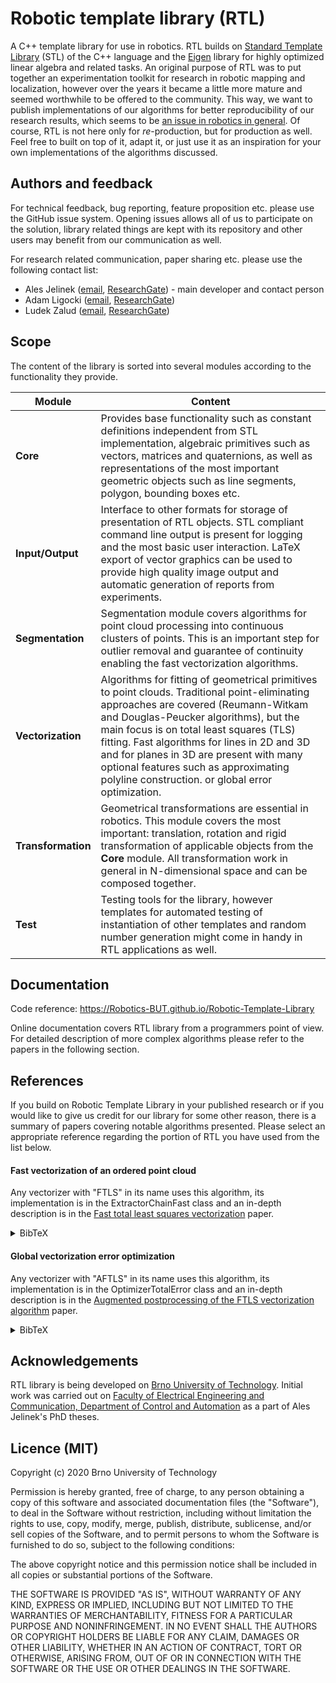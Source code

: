 # Robotic template library (RTL)

A C++ template library for use in robotics. RTL builds on [Standard Template Library](https://en.cppreference.com/w/)  (STL) of the C++ language and the [Eigen](http://eigen.tuxfamily.org/index.php?title=Main_Page)  library for highly optimized linear algebra and related tasks. An original purpose of RTL was to put together an experimentation toolkit for research in robotic mapping and localization, however over the years it became a little more mature and seemed worthwhile to be offered to the community. This way, we want to publish implementations of our algorithms for better reproducibility of our research results, which seems to be [an issue in robotics in general](https://www.nature.com/articles/s42256-019-0066-8). Of course, RTL is not here only for *re*-production, but for production as well. Feel free to built on top of it, adapt it, or just use it as an inspiration for your own implementations of the algorithms discussed. 

## Authors and feedback

For technical feedback, bug reporting, feature proposition etc. please use the GitHub issue system. Opening issues allows all of us to participate on the solution, library related things are kept with its repository and other users may benefit from our communication as well.

For research related communication, paper sharing etc. please use the following contact list:  

- Ales Jelinek ([email](Ales.Jelinek@ceitec.vutbr.cz), [ResearchGate](https://www.researchgate.net/profile/Ales_Jelinek)) - main developer and contact person
- Adam Ligocki ([email](Adam.Ligocki@ceitec.vutbr.cz), [ResearchGate](https://www.researchgate.net/profile/Adam_Ligocki))
- Ludek Zalud ([email](Ludek.Zalud@ceitec.vutbr.cz), [ResearchGate](https://www.researchgate.net/profile/Ludek_Zalud))

## Scope
The content of the library is sorted into several modules according to the functionality they provide.

| **Module** | **Content** |
| ---------------|----------------|
| **Core** | Provides base functionality such as constant definitions independent from STL implementation, algebraic primitives such as vectors, matrices and quaternions, as well as representations of the most important geometric objects such as line segments, polygon, bounding boxes etc. |
| **Input/Output** | Interface to other formats for storage of presentation of RTL objects. STL compliant command line output is present for logging and the most basic user interaction. LaTeX export of vector graphics can be used to provide high quality image output and automatic generation of reports from experiments. |
| **Segmentation** | Segmentation module covers algorithms for point cloud processing into continuous clusters of points. This is an important step for outlier removal and guarantee of continuity enabling the fast vectorization algorithms. |
| **Vectorization** | Algorithms for fitting of geometrical primitives to point clouds. Traditional point-eliminating approaches are covered (Reumann-Witkam and Douglas-Peucker algorithms), but the main focus is on total least squares (TLS) fitting. Fast algorithms for lines in 2D and 3D and for planes in 3D are present with many optional features such as approximating polyline construction. or global error optimization. |
| **Transformation** | Geometrical transformations are essential in robotics. This module covers the most important: translation, rotation and rigid transformation of applicable objects from the **Core** module. All transformation work in general in N-dimensional space and can be composed together. |
| **Test** | Testing tools for the library, however templates for automated testing of instantiation of other templates and random number generation might come in handy in RTL applications as well. | 

## Documentation

Code reference: https://Robotics-BUT.github.io/Robotic-Template-Library

Online documentation covers RTL library from a programmers point of view. For detailed description of more complex algorithms please refer to the papers in the following section.

## References

If you build on Robotic Template Library in your published research or if you would like to give us credit for our library for some other reason, there is a summary of papers covering notable algorithms presented. Please select an appropriate reference regarding the portion of RTL you have used from the list below.

#### Fast vectorization of an ordered point cloud
Any vectorizer with "FTLS" in its name uses this algorithm, its implementation is in the ExtractorChainFast class and an in-depth description is in the [Fast total least squares vectorization](https://link.springer.com/article/10.1007%2Fs11554-016-0562-6) paper.

<details>
<summary>BibTeX</summary>
  
```
@article{10.1007/s11554-016-0562-6,
author = {Jelinek, Ales and Zalud, Ludek and Jilek, Tomas},
title = {Fast Total Least Squares Vectorization},
year = {2019},
issue_date = {April 2019},
publisher = {Springer-Verlag},
address = {Berlin, Heidelberg},
volume = {16},
number = {2},
issn = {1861-8200},
url = {https://doi.org/10.1007/s11554-016-0562-6},
doi = {10.1007/s11554-016-0562-6},
journal = {J. Real-Time Image Process.},
month = apr,
pages = {459–475},
numpages = {17},
keywords = {Vectorization, Least squares, Point cloud, Linear regression, Robotics}
}
```
</details>

#### Global vectorization error optimization
Any vectorizer with "AFTLS" in its name uses this algorithm, its implementation is in the OptimizerTotalError class and an in-depth description is in the [Augmented postprocessing of the FTLS vectorization algorithm](http://www.scitepress.org/DigitalLibrary/Link.aspx?doi=10.5220/0005962902160223) paper.

<details>
<summary>BibTeX</summary>
  
```
@inproceedings{10.5220/0005962902160223,
author = {Jelinek, Ales and Zalud, Ludek},
title = {Augmented Postprocessing of the FTLS Vectorization Algorithm},
year = {2016},
isbn = {9789897581984},
publisher = {SCITEPRESS - Science and Technology Publications, Lda},
address = {Setubal, PRT},
url = {https://doi.org/10.5220/0005962902160223},
doi = {10.5220/0005962902160223},
booktitle = {Proceedings of the 13th International Conference on Informatics in Control, Automation and Robotics},
pages = {216–223},
numpages = {8},
keywords = {Vectorization, Linear Regression, Point Cloud, Least Squares Fitting, Mobile Robotics.},
location = {Lisbon, Portugal},
series = {ICINCO 2016}
}
```
</details>

## Acknowledgements
RTL library is being developed on [Brno University of Technology](https://www.vutbr.cz/). Initial work was carried out on [Faculty of Electrical Engineering and Communication, Department of Control and Automation](https://www.uamt.feec.vutbr.cz/en) as a part of Ales Jelinek's PhD theses.

## Licence (MIT)
Copyright (c) 2020 Brno University of Technology

Permission is hereby granted, free of charge, to any person obtaining a copy of this software and associated documentation files (the "Software"), to deal in the Software without restriction, including without limitation the rights to use, copy, modify, merge, publish, distribute, sublicense, and/or sell copies of the Software, and to permit persons to whom the Software is furnished to do so, subject to the following conditions: 

The above copyright notice and this permission notice shall be included in all copies or substantial portions of the Software.

THE SOFTWARE IS PROVIDED "AS IS", WITHOUT WARRANTY OF ANY KIND, EXPRESS OR IMPLIED, INCLUDING BUT NOT LIMITED TO THE WARRANTIES OF MERCHANTABILITY, FITNESS FOR A PARTICULAR PURPOSE AND NONINFRINGEMENT. IN NO EVENT SHALL THE AUTHORS OR COPYRIGHT HOLDERS BE LIABLE FOR ANY CLAIM, DAMAGES OR OTHER LIABILITY, WHETHER IN AN ACTION OF CONTRACT, TORT OR OTHERWISE, ARISING FROM, OUT OF OR IN CONNECTION WITH THE SOFTWARE OR THE USE OR OTHER DEALINGS IN THE SOFTWARE.

